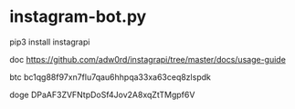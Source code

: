 # instagram-bot.py
pip3 install instagrapi

doc
https://github.com/adw0rd/instagrapi/tree/master/docs/usage-guide

btc
bc1qg88f97xn7flu7qau6hhpqa33xa63ceq8zlspdk

doge
DPaAF3ZVFNtpDoSf4Jov2A8xqZtTMgpf6V
